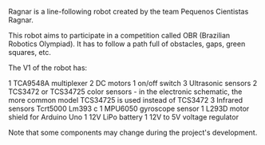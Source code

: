 Ragnar is a line-following robot created by the team Pequenos Cientistas Ragnar.

This robot aims to participate in a competition called OBR (Brazilian Robotics Olympiad). It has to follow a path full of obstacles, gaps, green squares, etc.

The V1 of the robot has:

1 TCA9548A multiplexer
2 DC motors
1 on/off switch
3 Ultrasonic sensors
2 TCS3472 or TCS34725 color sensors - in the electronic schematic, the more common model TCS34725 is used instead of TCS3472
3 Infrared sensors Tcrt5000 Lm393 c
1 MPU6050 gyroscope sensor
1 L293D motor shield for Arduino Uno
1 12V LiPo battery
1 12V to 5V voltage regulator

Note that some components may change during the project's development.
